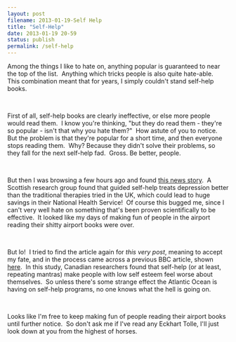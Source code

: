 ```yaml
---
layout: post
filename: 2013-01-19-Self Help
title: "Self-Help"
date: 2013-01-19 20-59
status: publish
permalink: /self-help
---
```

Among the things I like to hate on, anything popular is guaranteed to near the top of the list.  Anything which tricks people is also quite hate-able.  This combination meant that for years, I simply couldn't stand self-help books.

&nbsp;

First of all, self-help books are clearly ineffective, or else more people would read them.  I know you're thinking, "but they do read them - they're so popular - isn't that why you hate them?"  How astute of you to notice.  But the problem is that they're popular for a short time, and then everyone stops reading them.  Why? Because they didn't solve their problems, so they fall for the next self-help fad.  Gross. Be better, people.

&nbsp;

But then I was browsing a few hours ago and found <a title="self help books help" href="http://www.bbc.co.uk/news/health-21083458">this news story</a>.  A Scottish research group found that guided self-help treats depression better than the traditional therapies tried in the UK, which could lead to huge savings in their National Health Service!  Of course this bugged me, since I can't very well hate on something that's been proven scientifically to be effective.  It looked like my days of making fun of people in the airport reading their shitty airport books were over.

&nbsp;

But lo!  I tried to find the article again for <em>this very post</em>, meaning to accept my fate, and in the process came across a previous BBC article, shown <a title="self help worse" href="http://news.bbc.co.uk/2/hi/health/8132857.stm">here</a>.  In this study, Canadian researchers found that self-help (or at least, repeating mantras) make people with low self esteem feel worse about themselves.  So unless there's some strange effect the Atlantic Ocean is having on self-help programs, no one knows what the hell is going on.

&nbsp;

Looks like I'm free to keep making fun of people reading their airport books until further notice.  So don't ask me if I've read any Eckhart Tolle, I'll just look down at you from the highest of horses.